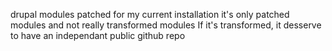 drupal modules patched for my current installation
it's only patched modules and not really transformed modules
If it's transformed, it desserve to have an independant public github repo
